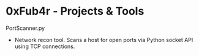# 0xFub4r - Projects & Tools

PortScanner.py
* Network recon tool. Scans a host for open ports via Python socket API using TCP connections.

